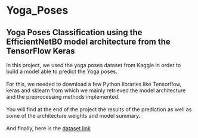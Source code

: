 # Yoga_Poses
## Yoga Poses Classification using the EfficientNetB0 model architecture from the TensorFlow Keras
In this project, we used the yoga poses dataset from Kaggle in order to build a model able to predict the Yoga poses. <br><br>
For this, we needed to download a few Python libraries like Tensorflow, keras and sklearn from which we mainly retrieved the model architecture and the preprocessing methods implemented.<br><br>
You will find at the end of the project the results of the prediction as well as some of the architecture weights and model summary.<br><br>
And finally, here is the <a href = "https://www.kaggle.com/datasets/niharika41298/yoga-poses-dataset">dataset link 
